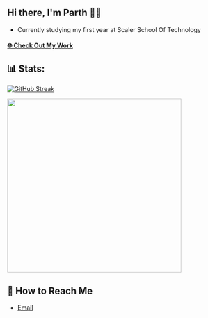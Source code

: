 ## Hi there, I'm Parth 👋🤗

- Currently studying my first year at Scaler School Of Technology

#### [🌐 Check Out My Work](https://circular-alligator-9e8.notion.site/PARTH-ARORA-e91c4042295245d4a6e832c25dec4fce)

<!--
**partharora1610/partharora1610** is a ✨ _special_ ✨ repository because its `README.md` (this file) appears on your GitHub profile.

Here are some ideas to get you started:

- 🔭 I’m currently working on ...
- 🌱 I’m currently learning ...
- 👯 I’m looking to collaborate on ...
- 🤔 I’m looking for help with ...
- 💬 Ask me about ...
- 📫 How to reach me: ...
- 😄 Pronouns: ...
- ⚡ Fun fact: ...
-->

## 📊 Stats:

[![GitHub Streak](https://streak-stats.demolab.com?user=partharora1610&theme=dark&hide_border=true&background=1B1B1B&stroke=FFFFFF&fire=FFFFFF&ring=FFFFFF&dates=C1C1C1&currStreakLabel=E2E2E2&currStreakNum=FFFFFF)](https://git.io/streak-stats)

<img width=400 src='https://github-readme-stats.vercel.app/api?username=partharora1610&theme=vue-dark&show_icons=true&hide_border=true&count_private=true' />

## 📡 How to Reach Me

- [Email](mailto:partharora2233@gmail.com)
